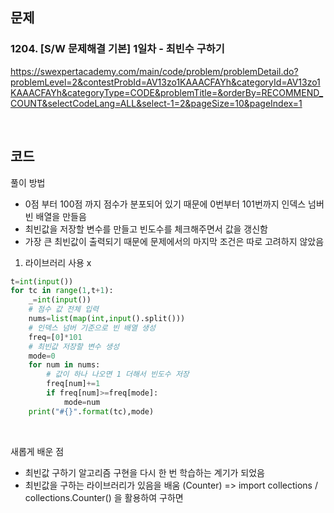 ## 문제
### 1204. [S/W 문제해결 기본] 1일차 - 최빈수 구하기
https://swexpertacademy.com/main/code/problem/problemDetail.do?problemLevel=2&contestProbId=AV13zo1KAAACFAYh&categoryId=AV13zo1KAAACFAYh&categoryType=CODE&problemTitle=&orderBy=RECOMMEND_COUNT&selectCodeLang=ALL&select-1=2&pageSize=10&pageIndex=1

<br>

## 코드
풀이 방법
- 0점 부터 100점 까지 점수가 분포되어 있기 때문에 0번부터 101번까지 인덱스 넘버 빈 배열을 만들음
- 최빈값을 저장할 변수를 만들고 빈도수를 체크해주면서 값을 갱신함
- 가장 큰 최빈값이 출력되기 때문에 문제에서의 마지막 조건은 따로 고려하지 않았음

 1. 라이브러리 사용 x
```python
t=int(input())
for tc in range(1,t+1):
    _=int(input())
    # 점수 값 전체 입력
    nums=list(map(int,input().split()))
    # 인덱스 넘버 기준으로 빈 배열 생성
    freq=[0]*101
    # 최빈값 저장할 변수 생성
    mode=0
    for num in nums:
        # 값이 하나 나오면 1 더해서 빈도수 저장
        freq[num]+=1
        if freq[num]>=freq[mode]:
            mode=num
    print("#{}".format(tc),mode)
```

<br>

새롭게 배운 점
- 최빈값 구하기 알고리즘 구현을 다시 한 번 학습하는 계기가 되었음
- 최빈값을 구하는 라이브러리가 있음을 배움 (Counter) => import collections / collections.Counter() 을 활용하여 구하면
